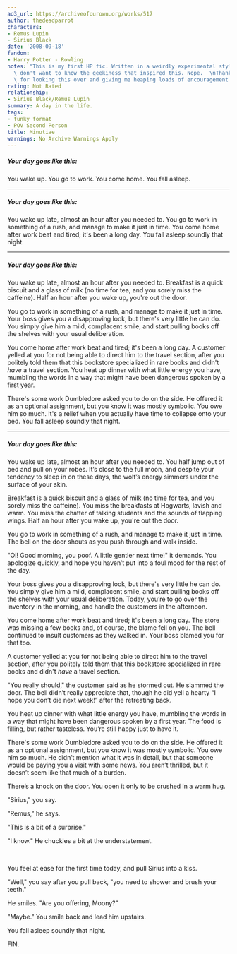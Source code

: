 ```yaml
---
ao3_url: https://archiveofourown.org/works/517
author: thedeadparrot
characters:
- Remus Lupin
- Sirius Black
date: '2008-09-18'
fandom:
- Harry Potter - Rowling
notes: "This is my first HP fic. Written in a weirdly experimental style. You really\
  \ don't want to know the geekiness that inspired this. Nope.  \nThanks to librae\
  \ for looking this over and giving me heaping loads of encouragement."
rating: Not Rated
relationship:
- Sirius Black/Remus Lupin
summary: A day in the life.
tags:
- funky format
- POV Second Person
title: Minutiae
warnings: No Archive Warnings Apply
---
```


##### Your day goes like this:

  
You wake up. You go to work. You come home. You fall asleep.



---

##### Your day goes like this:

  
You wake up late, almost an hour after you needed to. You go to work in something of a rush, and manage to make it just in time. You come home after work beat and tired; it's been a long day. You fall asleep soundly that night.



---

##### Your day goes like this:

  
You wake up late, almost an hour after you needed to. Breakfast is a quick biscuit and a glass of milk (no time for tea, and you sorely miss the caffeine). Half an hour after you wake up, you're out the door.

You go to work in something of a rush, and manage to make it just in time. Your boss gives you a disapproving look, but there's very little he can do. You simply give him a mild, complacent smile, and start pulling books off the shelves with your usual deliberation.

You come home after work beat and tired; it's been a long day. A customer yelled at you for not being able to direct him to the travel section, after you politely told them that this bookstore specialized in rare books and didn't *have* a travel section. You heat up dinner with what little energy you have, mumbling the words in a way that might have been dangerous spoken by a first year.

There's some work Dumbledore asked you to do on the side. He offered it as an optional assignment, but you know it was mostly symbolic. You owe him so much. It's a relief when you actually have time to collapse onto your bed. You fall asleep soundly that night.



---

##### Your day goes like this:

  
You wake up late, almost an hour after you needed to. You half jump out of bed and pull on your robes. It’s close to the full moon, and despite your tendency to sleep in on these days, the wolf’s energy simmers under the surface of your skin.

Breakfast is a quick biscuit and a glass of milk (no time for tea, and you sorely miss the caffeine). You miss the breakfasts at Hogwarts, lavish and warm. You miss the chatter of talking students and the sounds of flapping wings. Half an hour after you wake up, you're out the door.

You go to work in something of a rush, and manage to make it just in time. The bell on the door shouts as you push through and walk inside.

"Oi! Good morning, you poof. A little gentler next time!" it demands. You apologize quickly, and hope you haven’t put into a foul mood for the rest of the day.

Your boss gives you a disapproving look, but there's very little he can do. You simply give him a mild, complacent smile, and start pulling books off the shelves with your usual deliberation. Today, you’re to go over the inventory in the morning, and handle the customers in the afternoon.

You come home after work beat and tired; it's been a long day. The store was missing a few books and, of course, the blame fell on you. The bell continued to insult customers as they walked in. Your boss blamed you for that too.

A customer yelled at you for not being able to direct him to the travel section, after you politely told them that this bookstore specialized in rare books and didn't *have* a travel section.

"You really should," the customer said as he stormed out. He slammed the door. The bell didn’t really appreciate that, though he did yell a hearty “I hope you don’t die next week!” after the retreating back.

You heat up dinner with what little energy you have, mumbling the words in a way that might have been dangerous spoken by a first year. The food is filling, but rather tasteless. You’re still happy just to have it.

There's some work Dumbledore asked you to do on the side. He offered it as an optional assignment, but you know it was mostly symbolic. You owe him so much. He didn’t mention what it was in detail, but that someone would be paying you a visit with some news. You aren’t thrilled, but it doesn’t seem like that much of a burden.

There’s a knock on the door. You open it only to be crushed in a warm hug.

"Sirius," you say.

"Remus," he says.

"This is a bit of a surprise."

"I know." He chuckles a bit at the understatement.

 

You feel at ease for the first time today, and pull Sirius into a kiss.

"Well," you say after you pull back, "you need to shower and brush your teeth."

He smiles. "Are you offering, Moony?"

"Maybe." You smile back and lead him upstairs.

You fall asleep soundly that night.

FIN.